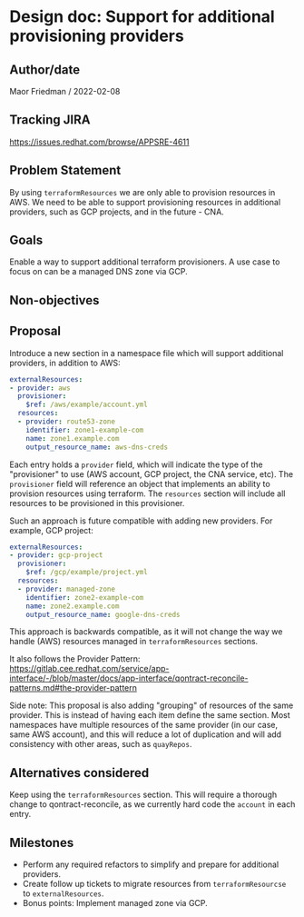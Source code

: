 # Design doc: Support for additional provisioning providers

## Author/date

Maor Friedman / 2022-02-08

## Tracking JIRA

https://issues.redhat.com/browse/APPSRE-4611

## Problem Statement

By using `terraformResources` we are only able to provision resources in AWS. We need to be able to support provisioning resources in additional providers, such as GCP projects, and in the future - CNA.

## Goals

Enable a way to support additional terraform provisioners. A use case to focus on can be a managed DNS zone via GCP.

## Non-objectives

## Proposal

Introduce a new section in a namespace file which will support additional providers, in addition to AWS:
```yaml
externalResources:
- provider: aws
  provisioner:
    $ref: /aws/example/account.yml
  resources:
  - provider: route53-zone
    identifier: zone1-example-com
    name: zone1.example.com
    output_resource_name: aws-dns-creds
```

Each entry holds a `provider` field, which will indicate the type of the "provisioner" to use (AWS account, GCP project, the CNA service, etc). The `provisioner` field will reference an object that implements an ability to provision resources using terraform. The `resources` section will include all resources to be provisioned in this provisioner.

Such an approach is future compatible with adding new providers. For example, GCP project:
```yaml
externalResources:
- provider: gcp-project
  provisioner:
    $ref: /gcp/example/project.yml
  resources:
  - provider: managed-zone
    identifier: zone2-example-com
    name: zone2.example.com
    output_resource_name: google-dns-creds
```

This approach is backwards compatible, as it will not change the way we handle (AWS) resources managed in `terraformResources` sections.

It also follows the Provider Pattern: https://gitlab.cee.redhat.com/service/app-interface/-/blob/master/docs/app-interface/qontract-reconcile-patterns.md#the-provider-pattern

Side note: This proposal is also adding "grouping" of resources of the same provider. This is instead of having each item define the same section. Most namespaces have multiple resources of the same provider (in our case, same AWS account), and this will reduce a lot of duplication and will add consistency with other areas, such as `quayRepos`.

## Alternatives considered

Keep using the `terraformResources` section. This will require a thorough change to qontract-reconcile, as we currently hard code the `account` in each entry.

## Milestones

- Perform any required refactors to simplify and prepare for additional providers.
- Create follow up tickets to migrate resources from `terraformResourcse` to `externalResources`.
- Bonus points: Implement managed zone via GCP.
